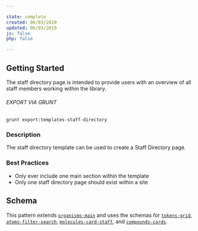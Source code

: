 ```yaml
---

state: complete
created: 06/03/2019
updated: 06/03/2019
js: false
php: false

---
```


## Getting Started

The staff directory page is intended to provide users with an overview of all staff members working within the library.

###### EXPORT VIA GRUNT

```
grunt export:templates-staff-directory
```


### Description

The staff directory template can be used to create a Staff Directory page.


### Best Practices

- Only ever include one main section within the template
- Only one staff directory page should exist within a site


## Schema

This pattern extends [`organisms-main`][organisms-main] and uses the schemas for [`tokens-grid`][tokens-grid], [`atoms-filter-search`][atoms-filter-search], [`molecules-card-staff`][molecules-card-staff], and [`compounds-cards`][compounds-cards].

[organisms-main]: /patterns/50-organisms-main-main/50-organisms-main-main.html
[tokens-grid]: /patterns/10-tokens-10-globals-grid/10-tokens-10-globals-grid.html
[atoms-filter-search]: /patterns/20-atoms-filters-filter-search/20-atoms-filters-filter-search.html
[molecules-card-staff]: /patterns/30-molecules-cards-card-staff/30-molecules-cards-card-staff.html
[compounds-cards]: /patterns/40-compounds-cards-cards/40-compounds-cards-cards.html
